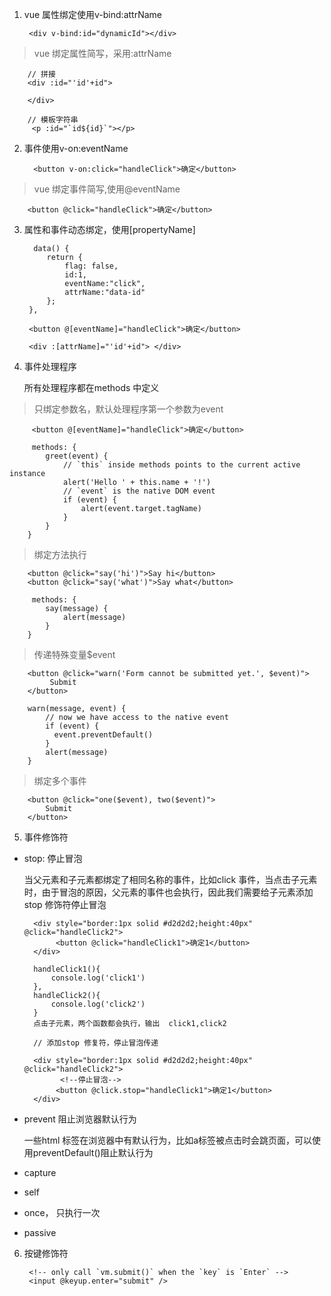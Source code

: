 1. vue 属性绑定使用v-bind:attrName

        <div v-bind:id="dynamicId"></div>

> vue 绑定属性简写，采用:attrName

        // 拼接
        <div :id="'id'+id">

        </div>

        // 模板字符串
         <p :id="`id${id}`"></p>

2. 事件使用v-on:eventName

         <button v-on:click="handleClick">确定</button>

> vue 绑定事件简写,使用@eventName

        <button @click="handleClick">确定</button>

3. 属性和事件动态绑定，使用[propertyName]

         data() {
            return {
                flag: false,
                id:1,
                eventName:"click",
                attrName:"data-id"
            };
        },

        <button @[eventName]="handleClick">确定</button>

        <div :[attrName]="'id'+id"> </div>

4. 事件处理程序

   所有处理程序都在methods 中定义
        
> 只绑定参数名，默认处理程序第一个参数为event

         <button @[eventName]="handleClick">确定</button>

         methods: {
            greet(event) {
                // `this` inside methods points to the current active instance
                alert('Hello ' + this.name + '!')
                // `event` is the native DOM event
                if (event) {
                    alert(event.target.tagName)
                }
            }
        }

> 绑定方法执行

        <button @click="say('hi')">Say hi</button>
        <button @click="say('what')">Say what</button>

         methods: {
            say(message) {
                alert(message)
            }
        }

> 传递特殊变量$event

        <button @click="warn('Form cannot be submitted yet.', $event)">
             Submit
        </button>

        warn(message, event) {
            // now we have access to the native event
            if (event) {
              event.preventDefault()
            }
            alert(message)
        }

> 绑定多个事件

        <button @click="one($event), two($event)">
            Submit
        </button>

5. 事件修饰符

+ stop: 停止冒泡

   当父元素和子元素都绑定了相同名称的事件，比如click 事件，当点击子元素时，由于冒泡的原因，父元素的事件也会执行，因此我们需要给子元素添加stop 修饰符停止冒泡

        <div style="border:1px solid #d2d2d2;height:40px" @click="handleClick2">
             <button @click="handleClick1">确定1</button>
        </div>

        handleClick1(){
            console.log('click1')
        },
        handleClick2(){
            console.log('click2')
        }
        点击子元素，两个函数都会执行，输出  click1,click2

        // 添加stop 修复符，停止冒泡传递

        <div style="border:1px solid #d2d2d2;height:40px" @click="handleClick2">
              <!--停止冒泡-->
             <button @click.stop="handleClick1">确定1</button>
        </div>

+ prevent 阻止浏览器默认行为

   一些html 标签在浏览器中有默认行为，比如a标签被点击时会跳页面，可以使用preventDefault()阻止默认行为

+ capture

+ self

+ once， 只执行一次

+ passive

6. 按键修饰符

        <!-- only call `vm.submit()` when the `key` is `Enter` -->
        <input @keyup.enter="submit" />